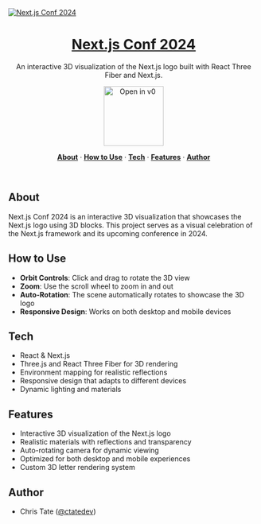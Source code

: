 <a href="https://v0.dev/community/next-js-conf-2024-qLnKzYiN4yI">
  <img alt="Next.js Conf 2024" src="https://hebbkx1anhila5yf.public.blob.vercel-storage.com/nextjs-1.jpg-SXDNhFn5Srv9yrg74aWAJz08TrybPN.jpeg">
  <h1 align="center">Next.js Conf 2024</h1>
</a>

<p align="center">
  An interactive 3D visualization of the Next.js logo built with React Three Fiber and Next.js.
</p>

<p align="center">
  <a href="https://v0.dev/community/next-js-conf-2024-qLnKzYiN4yI">
    <img src="https://hebbkx1anhila5yf.public.blob.vercel-storage.com/open-in-v0-button-ZKuXSWof756tbZD6vq9OV8Xq5pZS66.svg" alt="Open in v0" width="120" />
  </a>
</p>

<p align="center">
  <a href="#about"><strong>About</strong></a> ·
  <a href="#how-to-use"><strong>How to Use</strong></a> ·
  <a href="#tech"><strong>Tech</strong></a> ·
  <a href="#features"><strong>Features</strong></a> ·
  <a href="#author"><strong>Author</strong></a>
</p>
<br/>

## About

Next.js Conf 2024 is an interactive 3D visualization that showcases the Next.js logo using 3D blocks. This project serves as a visual celebration of the Next.js framework and its upcoming conference in 2024.

## How to Use

- **Orbit Controls**: Click and drag to rotate the 3D view
- **Zoom**: Use the scroll wheel to zoom in and out
- **Auto-Rotation**: The scene automatically rotates to showcase the 3D logo
- **Responsive Design**: Works on both desktop and mobile devices

## Tech

- React & Next.js
- Three.js and React Three Fiber for 3D rendering
- Environment mapping for realistic reflections
- Responsive design that adapts to different devices
- Dynamic lighting and materials

## Features

- Interactive 3D visualization of the Next.js logo
- Realistic materials with reflections and transparency
- Auto-rotating camera for dynamic viewing
- Optimized for both desktop and mobile experiences
- Custom 3D letter rendering system

## Author

- Chris Tate ([@ctatedev](https://x.com/ctatedev))
